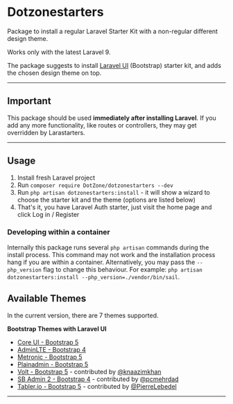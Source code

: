# Dotzonestarters

Package to install a regular Laravel Starter Kit with a non-regular different design theme.

Works only with the latest Laravel 9.

The package suggests to install [Laravel UI](https://github.com/laravel/ui) (Bootstrap) starter kit, and adds the chosen design theme on top.

---

## Important

This package should be used **immediately after installing Laravel**. If you add any more functionality, like routes or controllers, they may get overridden by Larastarters.

---

## Usage

1. Install fresh Laravel project
2. Run `composer require DotZone/dotzonestarters --dev`
3. Run `php artisan dotzonestarters:install` - it will show a wizard to choose the starter kit and the theme (options are listed below)
4. That's it, you have Laravel Auth starter, just visit the home page and click Log in / Register

### Developing within a container

Internally this package runs several `php artisan` commands during the install process. This command may not work and the installation process hang if you are within a container. Alternatively, you may pass the `--php_version` flag to change this behaviour. For example: `php artisan dotzonestarters:install --php_version=./vendor/bin/sail`.


## Available Themes

In the current version, there are 7 themes supported. 

**Bootstrap Themes with Laravel UI**

- [Core UI - Bootstrap 5](https://coreui.io/)
- [AdminLTE - Bootstrap 4](https://adminlte.io/)
- [Metronic - Bootstrap 5](https://https://keenthemes.com/metronic8/)
- [Plainadmin - Bootstrap 5](https://plainadmin.com/)
- [Volt - Bootstrap 5](https://demo.themesberg.com/volt/) - contributed by [@knaazimkhan](https://github.com/knaazimkhan)
- [SB Admin 2 - Bootstrap 4](https://startbootstrap.github.io/startbootstrap-sb-admin-2/) - contributed by [@pcmehrdad](https://github.com/pcmehrdad)
- [Tabler.io - Bootstrap 5](https://tabler.io/) - contributed by [@PierreLebedel](https://github.com/PierreLebedel)

---